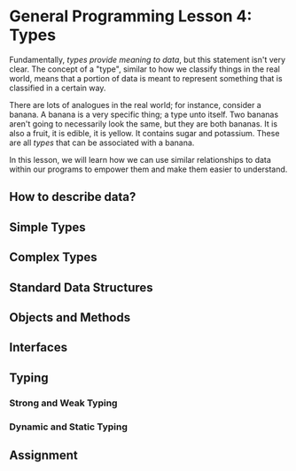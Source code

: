 # General Programming Lesson 4: Types

Fundamentally, _types provide meaning to data_, but this statement isn't very clear. The concept of a "type", similar to how we classify things in the real world, means that a portion of data is meant to represent something that is classified in a certain way.

There are lots of analogues in the real world; for instance, consider a banana. A banana is a very specific thing; a type unto itself. Two bananas aren't going to necessarily look the same, but they are both bananas. It is also a fruit, it is edible, it is yellow. It contains sugar and potassium. These are all _types_ that can be associated with a banana.

In this lesson, we will learn how we can use similar relationships to data within our programs to empower them and make them easier to understand.

## How to describe data?

## Simple Types

## Complex Types

## Standard Data Structures

## Objects and Methods

## Interfaces

## Typing

### Strong and Weak Typing

### Dynamic and Static Typing

## Assignment
